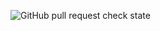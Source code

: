 ![GitHub pull request check state](https://img.shields.io/github/status/s/pulls/KaraboSepuru/Wits-Academy-by-codec/2)
